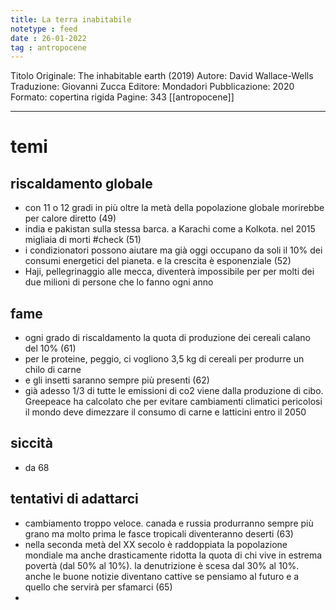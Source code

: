 ```yaml
---
title: La terra inabitabile
notetype : feed
date : 26-01-2022
tag : antropocene
---
```


Titolo Originale: The inhabitable earth (2019)
Autore: David Wallace-Wells
Traduzione: Giovanni Zucca
Editore: Mondadori
Pubblicazione: 2020
Formato: copertina rigida
Pagine: 343
[[antropocene]]

- - - 

# temi

## riscaldamento globale
- con 11 o 12 gradi in più oltre la metà della popolazione globale morirebbe per calore diretto (49)
- india e pakistan sulla stessa barca. a Karachi come a Kolkota. nel 2015 migliaia di morti #check (51)
- i condizionatori possono aiutare ma già oggi occupano da soli il 10% dei consumi energetici del pianeta. e la crescita è esponenziale (52)
- Haji, pellegrinaggio alle mecca, diventerà impossibile per per molti dei due milioni di persone che lo fanno ogni anno

## fame
- ogni grado di riscaldamento la quota di produzione dei cereali calano del 10% (61)
- per le proteine, peggio, ci vogliono 3,5 kg di cereali per produrre un chilo di carne
- e gli insetti saranno sempre più presenti (62)
- già adesso 1/3 di tutte le emissioni di co2 viene dalla produzione di cibo. Greepeace ha calcolato che per evitare cambiamenti climatici pericolosi il mondo deve dimezzare il consumo di carne e latticini entro il 2050

## siccità
- da 68


## tentativi di adattarci
- cambiamento troppo veloce. canada e russia produrranno sempre più grano ma molto prima le fasce tropicali diventeranno deserti (63)
- nella seconda metà del XX secolo è raddoppiata la popolazione mondiale ma anche drasticamente ridotta la quota di chi vive in estrema povertà (dal 50% al 10%). la denutrizione è scesa dal 30% al 10%. anche le buone notizie diventano cattive se pensiamo al futuro e a quello che servirà per sfamarci (65)
- 